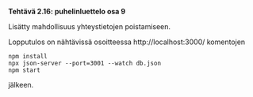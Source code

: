 **Tehtävä 2.16: puhelinluettelo osa 9**

Lisätty mahdollisuus yhteystietojen poistamiseen. 

Lopputulos on nähtävissä osoitteessa http://localhost:3000/ komentojen

    npm install
    npx json-server --port=3001 --watch db.json
    npm start
    
jälkeen.
